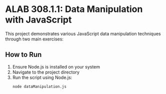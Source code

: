 # ALAB 308.1.1: Data Manipulation with JavaScript

This project demonstrates various JavaScript data manipulation techniques through two main exercises:

## How to Run
1. Ensure Node.js is installed on your system
2. Navigate to the project directory
3. Run the script using Node.js:
   ```bash
   node dataManipulation.js
   ```
